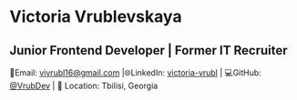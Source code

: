 # **Victoria Vrublevskaya**

## **Junior Frontend Developer | Former IT Recruiter**

📧Email: vivrubl16@gmail.com |🌐LinkedIn: [victoria-vrubl](https://linkedin.com/in/victoria-vrubl) | 💻GitHub: [@VrubDev](https://github.com/VrubDev) | 📍 Location: Tbilisi, Georgia
